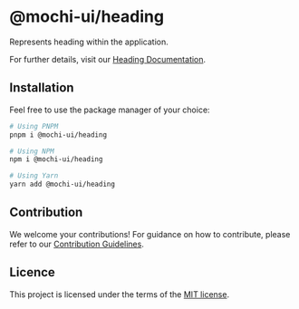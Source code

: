 # @mochi-ui/heading

Represents heading within the application.

For further details, visit our
[Heading Documentation](https://ds.mochiui.com/?path=/story/components-heading--default).

## Installation

Feel free to use the package manager of your choice:

```sh
# Using PNPM
pnpm i @mochi-ui/heading

# Using NPM
npm i @mochi-ui/heading

# Using Yarn
yarn add @mochi-ui/heading
```

## Contribution

We welcome your contributions! For guidance on how to contribute, please refer
to our [Contribution Guidelines](/CONTRIBUTING.md).

## Licence

This project is licensed under the terms of the
[MIT license](https://choosealicense.com/licenses/mit/).
